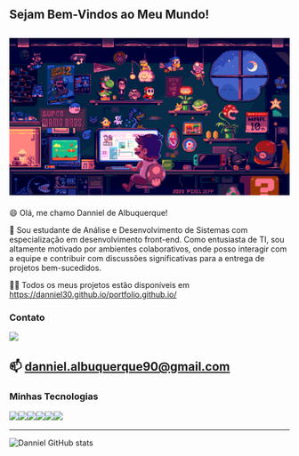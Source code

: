## Sejam Bem-Vindos ao Meu Mundo!

![Gif do Mario Codando](img/mario2.gif)
--------

😄 Olá, me chamo Danniel de Albuquerque!

💬 Sou estudante de Análise e Desenvolvimento de Sistemas com especialização em desenvolvimento front-end. Como entusiasta de TI, sou altamente motivado por ambientes colaborativos, onde posso interagir com a equipe e contribuir com discussões significativas para a entrega de projetos bem-sucedidos.

👨‍💻 Todos os meus projetos estão disponíveis em [](https://danniel30.github.io/portfolio.github.io/)https://danniel30.github.io/portfolio.github.io/

### Contato

[<img src="https://cdn.jsdelivr.net/gh/devicons/devicon@latest/icons/linkedin/linkedin-original.svg" width="50px" />](https://www.linkedin.com/in/danniel-de-albuquerque/)

📫 danniel.albuquerque90@gmail.com   
-------
### Minhas Tecnologias
<img src="https://cdn.jsdelivr.net/gh/devicons/devicon@latest/icons/html5/html5-original.svg" width="50px"/><img src="https://cdn.jsdelivr.net/gh/devicons/devicon@latest/icons/css3/css3-original.svg" width="50px"/><img src="https://cdn.jsdelivr.net/gh/devicons/devicon@latest/icons/javascript/javascript-original.svg" width="50px"/><img src="https://cdn.jsdelivr.net/gh/devicons/devicon@latest/icons/react/react-original.svg" width="50px"/><img src="https://cdn.jsdelivr.net/gh/devicons/devicon@latest/icons/git/git-original.svg" width="50px"/><img src="https://cdn.jsdelivr.net/gh/devicons/devicon@latest/icons/figma/figma-original.svg" width="50px"/>

----------
![Danniel GitHub stats](https://github-readme-stats.vercel.app/api?username=danniel30&show_icons=true&theme=radical)

<!--
**Danniel30/danniel30** is a ✨ _special_ ✨ repository because its `README.md` (this file) appears on your GitHub profile.

Here are some ideas to get you started:

- 🔭 I’m currently working on ...
- 🌱 I’m currently learning ...
- 👯 I’m looking to collaborate on ...
- 🤔 I’m looking for help with ...
- 💬 Ask me about ...
- 📫 How to reach me: ...
- 😄 Pronouns: ...
- ⚡ Fun fact: ...
-->
